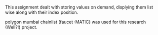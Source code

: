This assignment dealt with storing values on demand, displying them list wise along with their index position.

polygon mumbai chainlist (faucet :MATIC) was used for this research (Well?!) project.